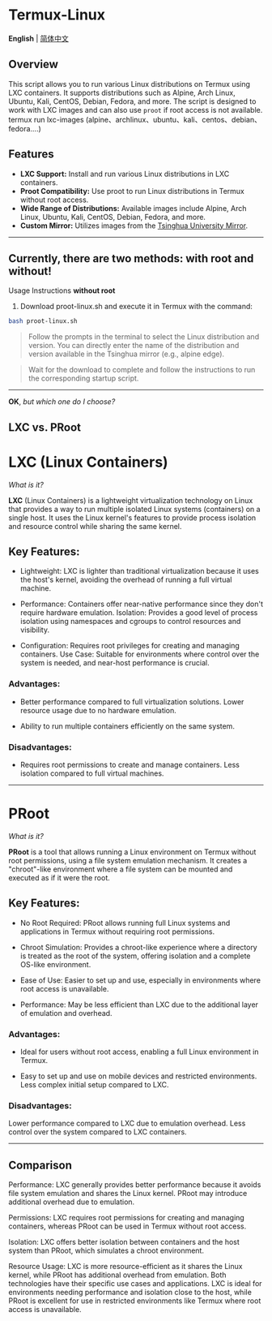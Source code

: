 # Termux-Linux
**English** | [简体中文](README_CN.md)

## Overview
This script allows you to run various Linux distributions on Termux using LXC containers. It supports distributions such as Alpine, Arch Linux, Ubuntu, Kali, CentOS, Debian, Fedora, and more. The script is designed to work with LXC images and can also use `proot` if root access is not available.
termux run lxc-images (alpine、archlinux、ubuntu、kali、centos、debian、fedora....)

## Features
- **LXC Support:** Install and run various Linux distributions in LXC containers.
- **Proot Compatibility:** Use proot to run Linux distributions in Termux without root access.
- **Wide Range of Distributions:** Available images include Alpine, Arch Linux, Ubuntu, Kali, CentOS, Debian, Fedora, and more.
- **Custom Mirror:** Utilizes images from the [Tsinghua University Mirror](https://mirrors.tuna.tsinghua.edu.cn/lxc-images/images/).

-----

## Currently, there are two methods: with root and without!

Usage Instructions **without root**
1. Download proot-linux.sh and execute it in Termux with the command:
```bash
bash proot-linux.sh
```
> Follow the prompts in the terminal to select the Linux distribution and version. You can directly enter the name of the distribution and version available in the Tsinghua mirror (e.g., alpine edge).

> Wait for the download to complete and follow the instructions to run the corresponding startup script.

-----

**OK**, _but which one do I choose?_

## LXC vs. PRoot

# LXC (Linux Containers)
_What is it?_

**LXC** (Linux Containers) is a lightweight virtualization technology on Linux that provides a way to run multiple isolated Linux systems (containers) on a single host. It uses the Linux kernel's features to provide process isolation and resource control while sharing the same kernel.

## Key Features:

- Lightweight: LXC is lighter than traditional virtualization because it uses the host's kernel, avoiding the overhead of running a full virtual machine.

- Performance: Containers offer near-native performance since they don't require hardware emulation.
Isolation: Provides a good level of process isolation using namespaces and cgroups to control resources and visibility.

- Configuration: Requires root privileges for creating and managing containers.
Use Case: Suitable for environments where control over the system is needed, and near-host performance is crucial.

### Advantages:

- Better performance compared to full virtualization solutions.
Lower resource usage due to no hardware emulation.

- Ability to run multiple containers efficiently on the same system.

### Disadvantages:

- Requires root permissions to create and manage containers.
Less isolation compared to full virtual machines.

-------

# PRoot
_What is it?_

**PRoot** is a tool that allows running a Linux environment on Termux without root permissions, using a file system emulation mechanism. It creates a "chroot"-like environment where a file system can be mounted and executed as if it were the root.

## Key Features:

- No Root Required: PRoot allows running full Linux systems and applications in Termux without requiring root permissions.

- Chroot Simulation: Provides a chroot-like experience where a directory is treated as the root of the system, offering isolation and a complete OS-like environment.
  
- Ease of Use: Easier to set up and use, especially in environments where root access is unavailable.
  
- Performance: May be less efficient than LXC due to the additional layer of emulation and overhead.

### Advantages:

- Ideal for users without root access, enabling a full Linux environment in Termux.

- Easy to set up and use on mobile devices and restricted environments.
Less complex initial setup compared to LXC.

### Disadvantages:

Lower performance compared to LXC due to emulation overhead.
Less control over the system compared to LXC containers.

-----

## Comparison

Performance: LXC generally provides better performance because it avoids file system emulation and shares the Linux kernel. PRoot may introduce additional overhead due to emulation.

Permissions: LXC requires root permissions for creating and managing containers, whereas PRoot can be used in Termux without root access.

Isolation: LXC offers better isolation between containers and the host system than PRoot, which simulates a chroot environment.

Resource Usage: LXC is more resource-efficient as it shares the Linux kernel, while PRoot has additional overhead from emulation.
Both technologies have their specific use cases and applications. LXC is ideal for environments needing performance and isolation close to the host, while PRoot is excellent for use in restricted environments like Termux where root access is unavailable.
